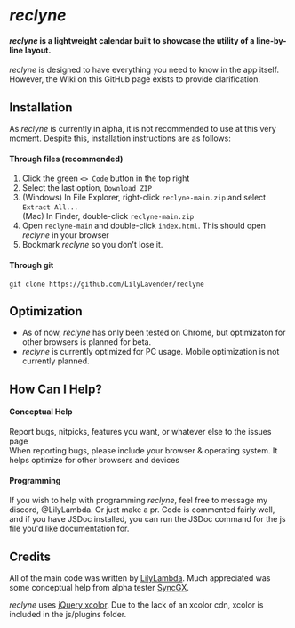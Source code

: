 # *reclyne*
#### *reclyne* is a lightweight calendar built to showcase the utility of a line-by-line layout.
*reclyne* is designed to have everything you need to know in the app itself. However, the Wiki on this GitHub page exists to provide clarification.

## Installation
As *reclyne* is currently in alpha, it is not recommended to use at this very moment. Despite this, installation instructions are as follows:  

#### Through files (recommended)
1. Click the green `<> Code` button in the top right
2. Select the last option, `Download ZIP`
3. (Windows) In File Explorer, right-click `reclyne-main.zip` and select `Extract All...`  
(Mac) In Finder, double-click `reclyne-main.zip`
4. Open `reclyne-main` and double-click `index.html`. This should open *reclyne* in your browser
5. Bookmark *reclyne* so you don't lose it.

#### Through git
`git clone https://github.com/LilyLavender/reclyne`

## Optimization
- As of now, *reclyne* has only been tested on Chrome, but optimizaton for other browsers is planned for beta.
- *reclyne* is currently optimized for PC usage. Mobile optimization is not currently planned.

## How Can I Help?
#### Conceptual Help
Report bugs, nitpicks, features you want, or whatever else to the issues page  
When reporting bugs, please include your browser & operating system. It helps optimize for other browsers and devices
#### Programming
If you wish to help with programming *reclyne*, feel free to message my discord, @LilyLambda. Or just make a pr. Code is commented fairly well, and if you have JSDoc installed, you can run the JSDoc command for the js file you'd like documentation for.

## Credits
All of the main code was written by [LilyLambda](https://github.com/LilyLavender). Much appreciated was some conceptual help from alpha tester [SyncGX](https://twitter.com/eguzerokkuman).

*reclyne* uses [jQuery xcolor](https://github.com/infusion/jQuery-xcolor). Due to the lack of an xcolor cdn, xcolor is included in the js/plugins folder.